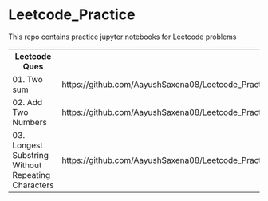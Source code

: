 # Leetcode_Practice
This repo contains practice jupyter notebooks for Leetcode problems 

<table>
  <tr>
    <th>Leetcode Ques</th>
    <th>Solved Link</th>
  </tr>
  <tr>
    <td>01. Two sum</td>
    <td>https://github.com/AayushSaxena08/Leetcode_Practice/blob/main/01.%20Two%20sum.ipynb</td>
  </tr>
  <tr>
    <td>02. Add Two Numbers</td>
    <td>https://github.com/AayushSaxena08/Leetcode_Practice/blob/main/02.%20Add%20Two%20Numbers.ipynb</td>
  </tr>
  <tr>
    <td>03. Longest Substring Without Repeating Characters</td>
    <td>https://github.com/AayushSaxena08/Leetcode_Practice/blob/main/03.%20Longest%20Substring%20Without%20Repeating%20Characters.ipynb</td>
  </tr>
</table>
